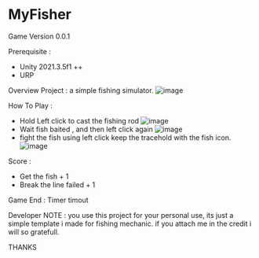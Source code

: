 # MyFisher

Game Version 0.0.1

Prerequisite :
- Unity 2021.3.5f1 ++
- URP 

Overview Project :
a simple fishing simulator.
![image](https://github.com/dhaniYanuar/MyFisher/assets/33579738/4c18740e-17fb-4a33-82db-ffe0e86c975f)

How To Play :
- Hold Left click to cast the fishing rod
![image](https://github.com/dhaniYanuar/MyFisher/assets/33579738/d51fcd0a-fffa-487b-90a6-11e47771efc7)
- Wait fish baited , and then left click again
![image](https://github.com/dhaniYanuar/MyFisher/assets/33579738/9bf9c69b-17bb-4851-8d06-d3a802c34d01)
- fight the fish using left click keep the tracehold with the fish icon.
![image](https://github.com/dhaniYanuar/MyFisher/assets/33579738/4e637d78-64e8-43e4-9609-4d275ffdd5ac)


Score :
- Get the fish + 1
- Break the line failed + 1

Game End :
Timer timout

Developer NOTE : you use this project for your personal use, its just a simple template i made for fishing mechanic. if you attach me in the credit i will so gratefull.

THANKS
